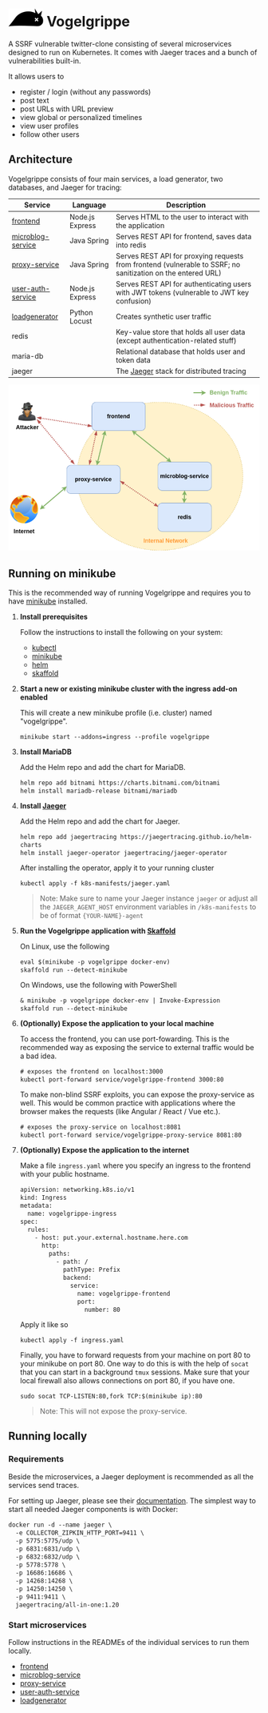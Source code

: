# ![Vogelgrippe logo](images/vogelgrippe_small.png) Vogelgrippe

A SSRF vulnerable twitter-clone consisting of several microservices designed to run on Kubernetes.
It comes with Jaeger traces and a bunch of vulnerabilities built-in.

It allows users to

- register / login (without any passwords)
- post text
- post URLs with URL preview
- view global or personalized timelines
- view user profiles
- follow other users

## Architecture

Vogelgrippe consists of four main services, a load generator, two databases, and Jaeger for tracing:

| Service                                  | Language        | Description                                                                                                  |
| ---------------------------------------- | --------------- | ------------------------------------------------------------------------------------------------------------ |
| [frontend](./frontend)                   | Node.js Express | Serves HTML to the user to interact with the application                                                     |
| [microblog-service](./microblog-service) | Java Spring     | Serves REST API for frontend, saves data into redis                                                          |
| [proxy-service](./proxy-service)         | Java Spring     | Serves REST API for proxying requests from frontend (vulnerable to SSRF; no sanitization on the entered URL) |
| [user-auth-service](./user-auth-service) | Node.js Express | Serves REST API for authenticating users with JWT tokens (vulnerable to JWT key confusion)                   |
| [loadgenerator](./loadgenerator)         | Python Locust   | Creates synthetic user traffic                                                                               |
| redis                                    |                 | Key-value store that holds all user data (except authentication-related stuff)                               |
| maria-db                                 |                 | Relational database that holds user and token data                                                           |
| jaeger                                   |                 | The [Jaeger](https://www.jaegertracing.io/) stack for distributed tracing                                    |

![Vogelgrippe Architecture](images/architecture_vogelgrippe.png)

## Running on minikube

This is the recommended way of running Vogelgrippe and requires you to have [minikube](https://minikube.sigs.k8s.io/docs/) installed.

1.  **Install prerequisites**

    Follow the instructions to install the following on your system:

    * [kubectl](https://kubernetes.io/docs/tasks/tools/)
    * [minikube](https://minikube.sigs.k8s.io/docs/start/)
    * [helm](https://helm.sh/docs/intro/install/)
    * [skaffold](https://skaffold.dev/docs/install/)

2.  **Start a new or existing minikube cluster with the ingress add-on enabled**

    This will create a new minikube profile (i.e. cluster) named "vogelgrippe".

    ```
    minikube start --addons=ingress --profile vogelgrippe
    ```

3.  **Install MariaDB**

    Add the Helm repo and add the chart for MariaDB.

    ```
    helm repo add bitnami https://charts.bitnami.com/bitnami
    helm install mariadb-release bitnami/mariadb
    ```

4.  **Install [Jaeger](https://www.jaegertracing.io/)**

    Add the Helm repo and add the chart for Jaeger.

    ```
    helm repo add jaegertracing https://jaegertracing.github.io/helm-charts
    helm install jaeger-operator jaegertracing/jaeger-operator
    ```

    After installing the operator, apply it to your running cluster

    ```
    kubectl apply -f k8s-manifests/jaeger.yaml
    ```

    > Note: Make sure to name your Jaeger instance `jaeger` or
    > adjust all the `JAEGER_AGENT_HOST` environment variables in
    > `/k8s-manifests` to be of format `{YOUR-NAME}-agent`

5.  **Run the Vogelgrippe application with [Skaffold](https://skaffold.dev/)**

    On Linux, use the following

    ```
    eval $(minikube -p vogelgrippe docker-env)
    skaffold run --detect-minikube
    ```

    On Windows, use the following with PowerShell

    ```
    & minikube -p vogelgrippe docker-env | Invoke-Expression
    skaffold run --detect-minikube
    ```

6.  **(Optionally) Expose the application to your local machine**

    To access the frontend, you can use port-fowarding.
    This is the recommended way as exposing the service to external traffic would be a bad idea.

    ```
    # exposes the frontend on localhost:3000
    kubectl port-forward service/vogelgrippe-frontend 3000:80
    ```

    To make non-blind SSRF exploits, you can expose the proxy-service as well.
    This would be common practice with applications where the browser makes the requests (like Angular / React / Vue etc.).

    ```
    # exposes the proxy-service on localhost:8081
    kubectl port-forward service/vogelgrippe-proxy-service 8081:80
    ```

7.  **(Optionally) Expose the application to the internet**

    Make a file `ingress.yaml` where you specify an ingress to the frontend with your public hostname.

    ```
    apiVersion: networking.k8s.io/v1
    kind: Ingress
    metadata:
      name: vogelgrippe-ingress
    spec:
      rules:
        - host: put.your.external.hostname.here.com
          http:
            paths:
              - path: /
                pathType: Prefix
                backend:
                  service:
                    name: vogelgrippe-frontend
                    port:
                      number: 80
    ```

    Apply it like so

    ```
    kubectl apply -f ingress.yaml
    ```

    Finally, you have to forward requests from your machine on port 80 to your minikube on port 80.
    One way to do this is with the help of `socat` that you can start in a background `tmux` sessions.
    Make sure that your local firewall also allows connections on port 80, if you have one.

    ```
    sudo socat TCP-LISTEN:80,fork TCP:$(minikube ip):80
    ```

    > Note: This will not expose the proxy-service.

## Running locally

### Requirements

Beside the microservices, a Jaeger deployment is recommended as all the services send traces.

For setting up Jaeger, please see their [documentation](https://www.jaegertracing.io/docs/1.20/getting-started/).
The simplest way to start all needed Jaeger components is with Docker:

```
docker run -d --name jaeger \
  -e COLLECTOR_ZIPKIN_HTTP_PORT=9411 \
  -p 5775:5775/udp \
  -p 6831:6831/udp \
  -p 6832:6832/udp \
  -p 5778:5778 \
  -p 16686:16686 \
  -p 14268:14268 \
  -p 14250:14250 \
  -p 9411:9411 \
  jaegertracing/all-in-one:1.20
```

### Start microservices

Follow instructions in the READMEs of the individual services to run them locally.

- [frontend](./frontend)
- [microblog-service](./microblog-service)
- [proxy-service](./proxy-service)
- [user-auth-service](./user-auth-service)
- [loadgenerator](./loadgenerator)
